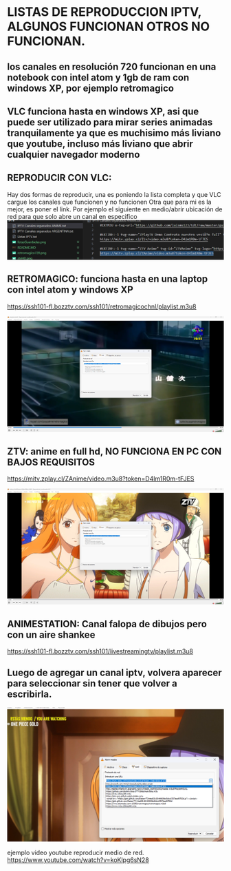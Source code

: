 # LISTAS DE REPRODUCCION IPTV, ALGUNOS FUNCIONAN OTROS NO FUNCIONAN.

## los canales en resolución 720 funcionan en una notebook con intel atom y 1gb de ram con windows XP, por ejemplo retromagico

## VLC funciona hasta en windows XP, asi que puede ser utilizado para mirar series animadas tranquilamente ya que es muchisimo más liviano que youtube, incluso más liviano que abrir cualquier navegador moderno


## REPRODUCIR CON VLC:

Hay dos formas de reproducir, una es poniendo la lista completa y que VLC cargue los canales que funcionen y no funcionen
Otra que para mi es la mejor, es poner el link. Por ejemplo el siguiente en medio/abrir ubicación de red para que solo abre un canal en especifico
![canalSolo](canalSolo.png)



## RETROMAGICO: funciona hasta en una laptop con intel atom y windows XP
https://ssh101-fl.bozztv.com/ssh101/retromagicochnl/playlist.m3u8

![retromagico720](retromagico720.png)


## ZTV: anime en full hd, NO FUNCIONA EN PC CON BAJOS REQUISITOS
https://mitv.zplay.cl/ZAnime/video.m3u8?token=D4lm1R0m-tFJES


![ztvHD](ztvHD.png)


## ANIMESTATION: Canal falopa de dibujos pero con un aire shankee
https://ssh101-fl.bozztv.com/ssh101/livestreamingtv/playlist.m3u8


## Luego de agregar un canal iptv, volvera aparecer para seleccionar sin tener que volver a escribirla.
![listasGuardadas](listasGuardadas.png)


ejemplo video youtube reproducir medio de red.
https://www.youtube.com/watch?v=koKlpg6sN28